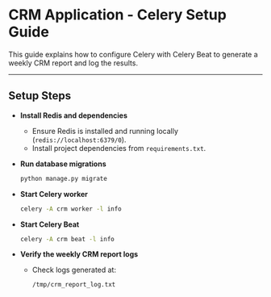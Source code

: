 # CRM Application - Celery Setup Guide

This guide explains how to configure Celery with Celery Beat to generate a weekly CRM report and log the results.

---

## Setup Steps

- **Install Redis and dependencies**

  - Ensure Redis is installed and running locally (`redis://localhost:6379/0`).
  - Install project dependencies from `requirements.txt`.

- **Run database migrations**

  ```bash
  python manage.py migrate
  ```

- **Start Celery worker**

  ```bash
  celery -A crm worker -l info
  ```

- **Start Celery Beat**

  ```bash
  celery -A crm beat -l info
  ```

- **Verify the weekly CRM report logs**
  - Check logs generated at:
    ```baash
    /tmp/crm_report_log.txt
    ```

